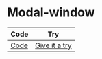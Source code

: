 # Modal-window

|   Code      |   Try    |
| ----------- | ----------- |
|[Code]()  |   [Give it a try]() |
